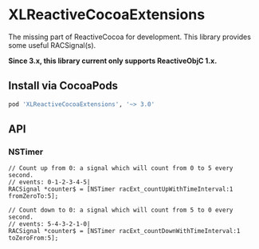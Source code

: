 # XLReactiveCocoaExtensions

The missing part of ReactiveCocoa for development. This library provides some useful RACSignal(s).

**Since 3.x, this library current only supports ReactiveObjC 1.x.**


## Install via CocoaPods

```ruby
pod 'XLReactiveCocoaExtensions', '~> 3.0'
```

## API

### NSTimer

```objc
// Count up from 0: a signal which will count from 0 to 5 every second.
// events: 0-1-2-3-4-5|
RACSignal *counter$ = [NSTimer racExt_countUpWithTimeInterval:1 fromZeroTo:5];

// Count down to 0: a signal which will count from 5 to 0 every second.
// events: 5-4-3-2-1-0|
RACSignal *counter$ = [NSTimer racExt_countDownWithTimeInterval:1 toZeroFrom:5];
```
